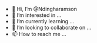 - 👋 Hi, I’m @Ndingharamson
- 👀 I’m interested in ...
- 🌱 I’m currently learning ...
- 💞️ I’m looking to collaborate on ...
- 📫 How to reach me ...

<!---
Ndingharamson/Ndingharamson is a ✨ special ✨ repository because its `README.md` (this file) appears on your GitHub profile.
You can click the Preview link to take a look at your changes.
--->
